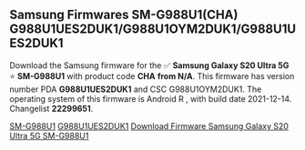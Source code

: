<h2>Samsung Firmwares SM-G988U1(CHA) G988U1UES2DUK1/G988U1OYM2DUK1/G988U1UES2DUK1</h2>
Download the Samsung firmware for the ✅ <strong>Samsung Galaxy S20 Ultra 5G </strong> ⭐ <strong>SM-G988U1</strong> with product code <strong>CHA</strong> <strong> from N/A</strong>. This firmware has version number PDA <strong>G988U1UES2DUK1</strong> and CSC G988U1OYM2DUK1. The operating system of this firmware is Android R , with build date 2021-12-14. Changelist <strong>22299651</strong>.


[SM-G988U1](https://samfirm.shop/samsung/model/SM-G988U1)
[G988U1UES2DUK1](https://samfirm.shop/samsung/pda/G988U1UES2DUK1)
[Download Firmware Samsung Galaxy S20 Ultra 5G SM-G988U1](https://samfirm.shop/samsung/firmware/482333)
